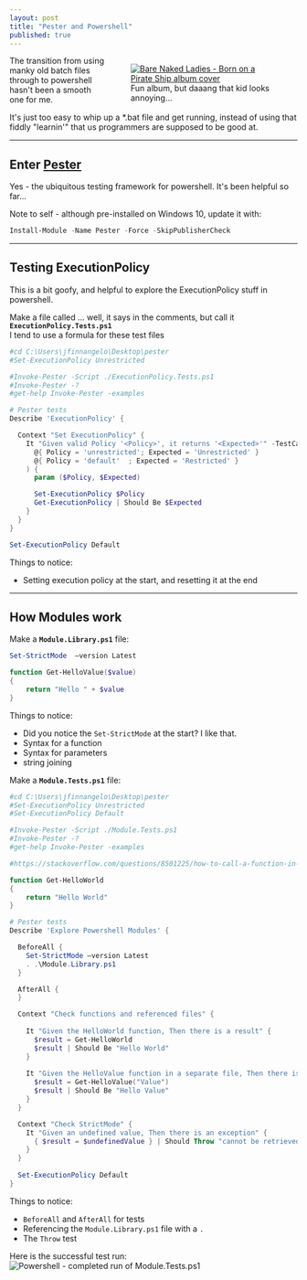 ```yaml
---
layout: post
title: "Pester and Powershell"
published: true
---
```

<figure style="float:right; margin-left:3em; width:50%;">
	<a href="https://cps-static.rovicorp.com/3/JPG_400/MI0000/090/MI0000090531.jpg">
		<img src="https://github.com/FinnAngelo/FinnAngelo.github.io/raw/master/_posts/images/BNL_BornOnAPirateShip.jpg" alt="Bare Naked Ladies - Born on a Pirate Ship album cover"/>
	</a>
	<figcaption>Fun album, but daaang that kid looks annoying...</figcaption>
</figure>	
The transition from using manky old batch files through to powershell hasn't been a smooth one for me.  

It's just too easy to whip up a *.bat file and get running, instead of using that fiddly "learnin'" that us programmers are supposed to be good at. 

------------------------------------------------
Enter [Pester](https://github.com/pester/Pester)
------------------------------------------------

Yes - the ubiquitous testing framework for powershell. It's been helpful so far...

Note to self - although pre-installed on Windows 10, update it with:

```powershell
Install-Module -Name Pester -Force -SkipPublisherCheck
```

-----------------------
Testing ExecutionPolicy
-----------------------

This is a bit goofy, and helpful to explore the ExecutionPolicy stuff in powershell.

Make a file called ... well, it says in the comments, but call it  **`ExecutionPolicy.Tests.ps1`**  
I tend to use a formula for these test files

```powershell
#cd C:\Users\jfinnangelo\Desktop\pester
#Set-ExecutionPolicy Unrestricted

#Invoke-Pester -Script ./ExecutionPolicy.Tests.ps1
#Invoke-Pester -?
#get-help Invoke-Pester -examples

# Pester tests
Describe 'ExecutionPolicy' {

  Context "Set ExecutionPolicy" {
    It "Given valid Policy '<Policy>', it returns '<Expected>'" -TestCases @(
      @{ Policy = 'unrestricted'; Expected = 'Unrestricted' }
      @{ Policy = 'default'  ; Expected = 'Restricted' }
    ) {
      param ($Policy, $Expected)

      Set-ExecutionPolicy $Policy
      Get-ExecutionPolicy | Should Be $Expected
    }
  }
}

Set-ExecutionPolicy Default
```

Things to notice:

+ Setting execution policy at the start, and resetting it at the end

----------------
How Modules work
----------------

Make a **`Module.Library.ps1`** file:

```powershell
Set-StrictMode  –version Latest

function Get-HelloValue($value)
{
    return "Hello " + $value
}
```

Things to notice:

+ Did you notice the `Set-StrictMode` at the start? I like that.
+ Syntax for a function
+ Syntax for parameters
+ string joining

Make a **`Module.Tests.ps1`** file:

```powershell
#cd C:\Users\jfinnangelo\Desktop\pester
#Set-ExecutionPolicy Unrestricted
#Set-ExecutionPolicy Default

#Invoke-Pester -Script ./Module.Tests.ps1
#Invoke-Pester -?
#get-help Invoke-Pester -examples

#https://stackoverflow.com/questions/8501225/how-to-call-a-function-in-another-powershell-script-when-executing-powershell-sc

function Get-HelloWorld
{
    return "Hello World"
}

# Pester tests
Describe 'Explore Powershell Modules' {

  BeforeAll {
    Set-StrictMode –version Latest
    . .\Module.Library.ps1
  }

  AfterAll {
  }

  Context "Check functions and referenced files" {
    
    It "Given the HelloWorld function, Then there is a result" {
      $result = Get-HelloWorld
      $result | Should Be "Hello World"
    }
        
    It "Given the HelloValue function in a separate file, Then there is a result" {
      $result = Get-HelloValue("Value")
      $result | Should Be "Hello Value"
    }
  }

  Context "Check StrictMode" {
    It "Given an undefined value, Then there is an exception" {
      { $result = $undefinedValue } | Should Throw "cannot be retrieved because it has not been set"
    }
  }
  
  Set-ExecutionPolicy Default
}
```

Things to notice:

+ `BeforeAll` and `AfterAll` for tests
+ Referencing the `Module.Library.ps1` file  with a `.`
+ The `Throw` test

Here is the successful test run:  
![Powershell - completed run of Module.Tests.ps1](https://github.com/FinnAngelo/FinnAngelo.github.io/raw/master/_posts/images/Completed_Run_of__Module_Tests_ps1.png)
